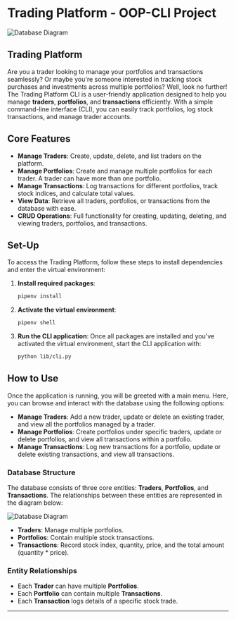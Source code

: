 
# Trading Platform - OOP-CLI Project

![Database Diagram](https://github.com/user-attachments/assets/d366f8e0-b01b-4d41-809f-9a0fbc6e557a)

## Trading Platform

Are you a trader looking to manage your portfolios and transactions seamlessly? Or maybe you're someone interested in tracking stock purchases and investments across multiple portfolios? Well, look no further! The Trading Platform CLI is a user-friendly application designed to help you manage **traders**, **portfolios**, and **transactions** efficiently. With a simple command-line interface (CLI), you can easily track portfolios, log stock transactions, and manage trader accounts.

## Core Features

- **Manage Traders**: Create, update, delete, and list traders on the platform.
- **Manage Portfolios**: Create and manage multiple portfolios for each trader. A trader can have more than one portfolio.
- **Manage Transactions**: Log transactions for different portfolios, track stock indices, and calculate total values.
- **View Data**: Retrieve all traders, portfolios, or transactions from the database with ease.
- **CRUD Operations**: Full functionality for creating, updating, deleting, and viewing traders, portfolios, and transactions.

## Set-Up

To access the Trading Platform, follow these steps to install dependencies and enter the virtual environment:

1. **Install required packages**:
    ```bash
    pipenv install
    ```

2. **Activate the virtual environment**:
    ```bash
    pipenv shell
    ```

3. **Run the CLI application**:
    Once all packages are installed and you’ve activated the virtual environment, start the CLI application with:
    ```bash
    python lib/cli.py
    ```

## How to Use

Once the application is running, you will be greeted with a main menu. Here, you can browse and interact with the database using the following options:

- **Manage Traders**: Add a new trader, update or delete an existing trader, and view all the portfolios managed by a trader.
- **Manage Portfolios**: Create portfolios under specific traders, update or delete portfolios, and view all transactions within a portfolio.
- **Manage Transactions**: Log new transactions for a portfolio, update or delete existing transactions, and view all transactions.

### Database Structure

The database consists of three core entities: **Traders**, **Portfolios**, and **Transactions**. The relationships between these entities are represented in the diagram below:

![Database Diagram](https://github.com/user-attachments/assets/d366f8e0-b01b-4d41-809f-9a0fbc6e557a)

- **Traders**: Manage multiple portfolios.
- **Portfolios**: Contain multiple stock transactions.
- **Transactions**: Record stock index, quantity, price, and the total amount (quantity * price).

### Entity Relationships

- Each **Trader** can have multiple **Portfolios**.
- Each **Portfolio** can contain multiple **Transactions**.
- Each **Transaction** logs details of a specific stock trade.

---
